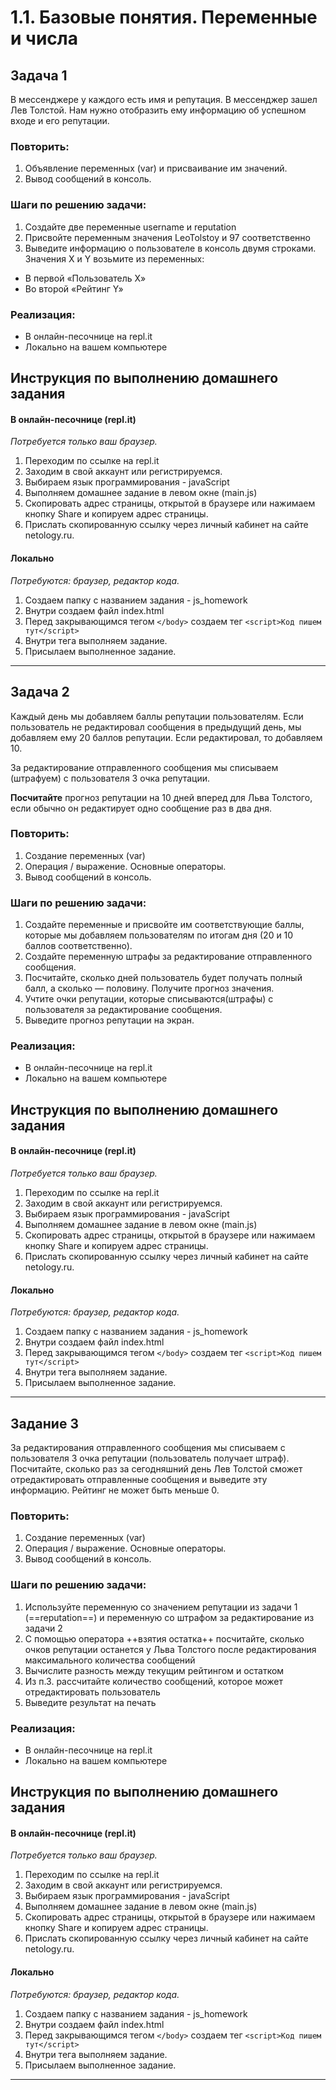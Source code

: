 # 1.1. Базовые понятия. Переменные и числа

## Задача 1

В мессенджере у каждого есть имя и репутация. В мессенджер зашел Лев Толстой. Нам нужно отобразить ему информацию об успешном входе и его репутации.

### Повторить:
1. Объявление переменных (var) и присваивание им значений.
2. Вывод сообщений в консоль.

### Шаги по решению задачи:

1) Создайте две переменные username и reputation
2) Присвойте переменным значения LeoTolstoy и 97 соответственно
3) Выведите информацию о пользователе в консоль двумя строками. Значения X и Y возьмите из переменных:
* В первой «Пользователь Х»
* Во второй «Рейтинг Y»

### Реализация:
* В онлайн-песочнице на repl.it
* Локально на вашем компьютере

## Инструкция по выполнению домашнего задания
#### В онлайн-песочнице (repl.it)

*Потребуется только ваш браузер.*

1. Переходим по ссылке на repl.it
2. Заходим в свой аккаунт или регистрируемся.
3. Выбираем язык программирования - javaScript
4. Выполняем домашнее задание в левом окне (main.js)
5. Скопировать адрес страницы, открытой в браузере или нажимаем кнопку Share и копируем адрес страницы.
6. Прислать скопированную ссылку через личный кабинет на сайте netology.ru.

#### Локально

*Потребуются: браузер, редактор кода.*

1. Создаем папку с названием задания - js_homework
2. Внутри создаем файл index.html
3. Перед закрывающимся тегом `</body>` создаем тег `<script>Код пишем тут</script>`
4. Внутри тега выполняем задание.
5. Присылаем выполненное задание.



---

## Задача 2

Каждый день мы добавляем баллы репутации пользователям. Если пользователь не редактировал сообщения в предыдущий день, мы добавляем ему 20 баллов репутации. Если редактировал, то добавляем 10.

За редактирование отправленного сообщения мы списываем (штрафуем) с пользователя 3 очка репутации.

**Посчитайте** прогноз репутации на 10 дней вперед для Льва Толстого, если обычно он редактирует одно сообщение раз в два дня.

### Повторить:
1. Создание переменных (var)
2. Операция / выражение. Основные операторы.
3. Вывод сообщений в консоль.

### Шаги по решению задачи:
1. Создайте переменные и присвойте им соответствующие баллы, которые мы добавляем пользователям по итогам дня (20 и 10 баллов соответственно). 
2. Создайте переменную штрафы за редактирование отправленного сообщения.
3. Посчитайте, сколько дней пользователь будет получать полный балл, а сколько — половину. Получите прогноз значения.
4. Учтите очки репутации, которые списываются(штрафы) с пользователя за редактирование сообщения.
5. Выведите прогноз репутации на экран.

### Реализация:
* В онлайн-песочнице на repl.it
* Локально на вашем компьютере

## Инструкция по выполнению домашнего задания
#### В онлайн-песочнице (repl.it)

*Потребуется только ваш браузер.*

1. Переходим по ссылке на repl.it
2. Заходим в свой аккаунт или регистрируемся.
3. Выбираем язык программирования - javaScript
4. Выполняем домашнее задание в левом окне (main.js)
5. Скопировать адрес страницы, открытой в браузере или нажимаем кнопку Share и копируем адрес страницы.
6. Прислать скопированную ссылку через личный кабинет на сайте netology.ru.

#### Локально

*Потребуются: браузер, редактор кода.*

1. Создаем папку с названием задания - js_homework
2. Внутри создаем файл index.html
3. Перед закрывающимся тегом `</body>` создаем тег `<script>Код пишем тут</script>`
4. Внутри тега выполняем задание.
5. Присылаем выполненное задание.



---

## Задание 3

За редактирования отправленного сообщения мы списываем с пользователя 3 очка репутации (пользователь получает штраф). Посчитайте, сколько раз за сегодняшний день Лев Толстой сможет отредактировать отправленные сообщения и выведите эту информацию. Рейтинг не может быть меньше 0.

### Повторить:
1. Создание переменных (var)
2. Операция / выражение. Основные операторы.
3. Вывод сообщений в консоль.

### Шаги по решению задачи:
1. Используйте переменную со значением репутации из задачи 1 (==reputation==) и переменную со штрафом за редактирование из задачи 2
2. С помощью оператора ++взятия остатка++ посчитайте, сколько очков репутации останется у Льва Толстого после редактирования максимального количества сообщений
3. Вычислите разность между текущим рейтингом и остатком
4. Из п.3. рассчитайте количество сообщений, которое может отредактировать пользователь
5. Выведите результат на печать

### Реализация:
* В онлайн-песочнице на repl.it
* Локально на вашем компьютере

## Инструкция по выполнению домашнего задания
#### В онлайн-песочнице (repl.it)

*Потребуется только ваш браузер.*

1. Переходим по ссылке на repl.it
2. Заходим в свой аккаунт или регистрируемся.
3. Выбираем язык программирования - javaScript
4. Выполняем домашнее задание в левом окне (main.js)
5. Скопировать адрес страницы, открытой в браузере или нажимаем кнопку Share и копируем адрес страницы.
6. Прислать скопированную ссылку через личный кабинет на сайте netology.ru.

#### Локально

*Потребуются: браузер, редактор кода.*

1. Создаем папку с названием задания - js_homework
2. Внутри создаем файл index.html
3. Перед закрывающимся тегом `</body>` создаем тег `<script>Код пишем тут</script>`
4. Внутри тега выполняем задание.
5. Присылаем выполненное задание.



---